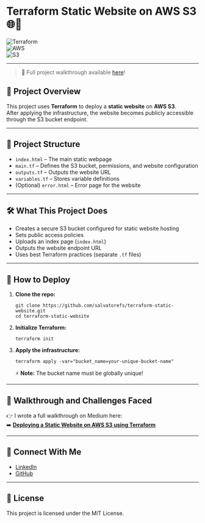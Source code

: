# Terraform Static Website on AWS S3 🌐🚀

![Terraform](https://img.shields.io/badge/IaC-Terraform-623CE4?logo=terraform&logoColor=white)  
![AWS](https://img.shields.io/badge/Cloud-AWS-FF9900?logo=amazonaws&logoColor=white)  
![S3](https://img.shields.io/badge/Storage-S3-569A31?logo=amazonaws&logoColor=white)

---
> 📖 Full project walkthrough available [here](https://medium.com/@salvatoref/deploying-a-static-website-on-aws-s3-using-terraform-c0d6a9b69af6)!

## 📄 Project Overview

This project uses **Terraform** to deploy a **static website** on **AWS S3**.  
After applying the infrastructure, the website becomes publicly accessible through the S3 bucket endpoint.

---

## 📂 Project Structure

- `index.html` – The main static webpage
- `main.tf` – Defines the S3 bucket, permissions, and website configuration
- `outputs.tf` – Outputs the website URL
- `variables.tf` – Stores variable definitions
- (Optional) `error.html` – Error page for the website

---

## 🛠️ What This Project Does

- Creates a secure S3 bucket configured for static website hosting
- Sets public access policies
- Uploads an index page (`index.html`)
- Outputs the website endpoint URL
- Uses best Terraform practices (separate `.tf` files)

---

## 🚀 How to Deploy

1. **Clone the repo:**

   ```
   git clone https://github.com/salvatorefs/terraform-static-website.git
   cd terraform-static-website
   ```

2. **Initialize Terraform:**

   ```
   terraform init
   ```

3. **Apply the infrastructure:**

   ```
   terraform apply -var="bucket_name=your-unique-bucket-name"
   ```

   ⚡ **Note:** The bucket name must be globally unique!

---

## 📸 Walkthrough and Challenges Faced

👉 I wrote a full walkthrough on Medium here:  
➡️ [**Deploying a Static Website on AWS S3 using Terraform**](https://medium.com/@salvatoref/deploying-a-static-website-on-aws-s3-using-terraform-c0d6a9b69af6)

---

## 🔗 Connect With Me

- [LinkedIn](https://www.linkedin.com/in/salvatorefsanchez/)
- [GitHub](https://github.com/salvatorefs)

---

## 📜 License

This project is licensed under the MIT License.
